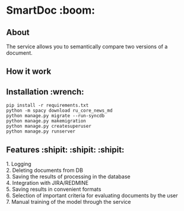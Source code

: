 <h1>SmartDoc :boom:</h1>
<h2>About</h3>
The service allows you to semantically compare two versions of a document.
<h2>How it work</h2>
<h2>Installation :wrench:</h2>

`pip install -r requirements.txt`
<br>
`python -m spacy download ru_core_news_md`<br>
`python manage.py migrate --run-syncdb`<br>
`python manage.py makemigration`<br>
`python manage.py createsuperuser`<br>
`python manage.py runserver`<br>
<h2>Features :shipit: :shipit: :shipit:</h2>
1. Logging<br>
2. Deleting documents from DB<br>
3. Saving the results of processing in the database<br>
4. Integration with JIRA/REDMINE<br>
5. Saving results in convenient formats<br>
6. Selection of important criteria for evaluating documents by the user<br>
7. Manual training of the model through the service<br>
